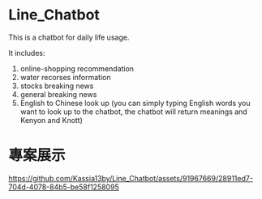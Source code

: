 # Line_Chatbot

This is a chatbot for daily life usage.

It includes:
1. online-shopping recommendation
2. water recorses information
3. stocks breaking news
4. general breaking news
5. English to Chinese look up (you can simply typing English words you want to look up to the chatbot, the chatbot will return meanings and Kenyon and Knott)

# 專案展示
https://github.com/Kassia13by/Line_Chatbot/assets/91967669/28911ed7-704d-4078-84b5-be58f1258095

